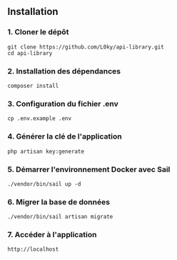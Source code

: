 ## Installation

### 1. Cloner le dépôt
```
git clone https://github.com/L0ky/api-library.git
cd api-library
```

### 2. Installation des dépendances
```
composer install
```

### 3. Configuration du fichier .env
```
cp .env.example .env
```

### 4. Générer la clé de l'application
```
php artisan key:generate
```

### 5. Démarrer l'environnement Docker avec Sail
```
./vendor/bin/sail up -d
```

### 6. Migrer la base de données
```
./vendor/bin/sail artisan migrate
```

### 7. Accéder à l'application
```
http://localhost
```

